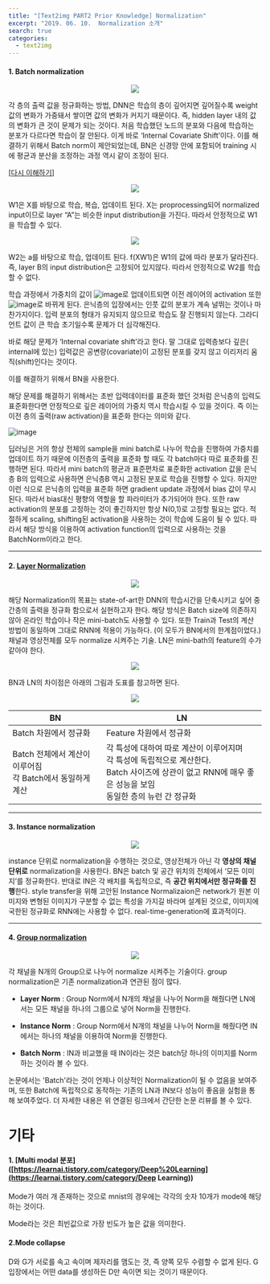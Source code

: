 ```yaml
---
title: "[Text2img PART2 Prior Knowledge] Normalization"
excerpt: "2019. 06. 10.  Normalization 소개"
search: true
categories: 
  - text2img
---
```

#### 1. Batch normalization 

<p align="center">
   <img src="https://user-images.githubusercontent.com/26568793/57982037-80fa5900-7a7a-11e9-9058-c3b28cdc5308.png">
</p>

각 층의 출력 값을 정규화하는 방법, DNN은 학습의 층이 깊어지면 깊어질수록 weight값의 변화가 가중돼서 쌓이면 값의 변화가 커지기 때문이다. 즉, hidden layer 내의 값의 변화가 큰 것이 문제가 되는 것이다. 처음 학습했던 노드의 분포와 다음에 학습하는 분포가 다르다면 학습이 잘 안된다. 이게 바로 ‘Internal Covariate Shift’이다. 이를 해결하기 위해서 Batch norm이 제안되었는데, BN은 신경망 안에 포함되어 training 시에 평균과 분산을 조정하는 과정 역시 같이 조정이 된다. 

[[다시 이해하기](https://de-novo.org/2018/05/28/batch-normalization-%EC%9D%B4%ED%95%B4%ED%95%98%EA%B8%B0/)]

<p align="center">
   <img src="https://user-images.githubusercontent.com/26568793/57982039-88b9fd80-7a7a-11e9-9778-7ed7b6dec5db.png">
</p>

W1은 X를 바탕으로 학습, 복습, 업데이트 된다. X는 proprocessing되어 normalized input이므로 layer “A”는 비슷한 input distribution을 가진다. 따라서 안정적으로 W1을 학습할 수 있다. 

<p align="center">
   <img src="https://user-images.githubusercontent.com/26568793/57982042-91aacf00-7a7a-11e9-8ae8-a1a4929a8395.png">
</p>

W2는 a를 바탕으로 학습, 업데이트 된다. f(XW1)은 W1의 값에 따라 분포가 달라진다. 즉, layer B의 input distribution은 고정되어 있지않다. 따라서 안정적으로 W2를 학습할 수 없다.  

학습 과정에서 가중치의 값이 ![image](https://user-images.githubusercontent.com/26568793/57982048-a2f3db80-7a7a-11e9-9bcd-c0202e5b8cac.png)로 업데이트되면 이전 레이어의 activation 또한  ![image](https://user-images.githubusercontent.com/26568793/57982048-a2f3db80-7a7a-11e9-9bcd-c0202e5b8cac.png)로 바뀌게 된다. 은닉층의 입장에서는 인풋 값의 분포가 계속 널뛰는 것이나 마찬가지이다. 입력 분포의 형태가 유지되지 않으므로 학습도 잘 진행되지 않는다. 그라디언트 값이 큰 학습 초기일수록 문제가 더 심각해진다.

바로 해당 문제가 ‘Internal covariate shift’라고 한다. 말 그대로 입력층보다 깊은( internal에 있는) 입력값은 공변량(covariate)이 고정된 분포를 갖지 않고 이리저리 움직(shift)인다는 것이다. 

이를 해결하기 위해서 BN을 사용한다. 

해당 문제를 해결하기 위해서는 초반 입력데이터를 표준화 했던 것처럼 은닉층의 입력도 표준화한다면 안정적으로 깊은 레이어의 가중치 역시 학습시킬 수 있을 것이다. 즉 이는 이전 층의 출력(raw activation)을 표준화 한다는 의미와 같다.  

![image](https://user-images.githubusercontent.com/26568793/57982045-9a030a00-7a7a-11e9-96d6-5765e1f47258.png)

딥러닝은 거의 항상 전체의 sample을 mini batch로 나누어 학습을 진행하여 가중치를 업데이트 하기 때문에 이전층의 출력을 표준화 할 때도 각 batch마다 따로 표준화를 진행하면 된다. 따라서 mini batch의 평균과 표준편차로 표준화한 activation 값을 은닉층 B의 입력으로 사용하면 은닉층B 역시 고정된 분포로 학습을 진행할 수 있다. 하지만 이런 식으로 은닉층의 입력을 표준화 하면 gradient update 과정에서 bias 값이 무시된다. 따라서 bias대신 평향의 역할을 할 파라미터가 추가되어야 한다. 또한 raw activation의 분포를 고정하는 것이 좋긴하지만 항상 N(0,1)로 고정할 필요는 없다. 적절하게 scaling, shifting된 activation을 사용하는 것이 학습에 도움이 될 수 있다. 따라서 해당 방식을 이용하여 activation function의 입력으로 사용하는 것을  BatchNorm이라고 한다. 

--------------------------

#### 2. [Layer Normalization](<https://www.slideshare.net/ssuser06e0c5/normalization-72539464>) 



<p align="center">
   <img src="https://user-images.githubusercontent.com/26568793/58149805-6228dc00-7c9f-11e9-9cd0-ac33ce5538f4.png">
</p>

해당 Normalization의 목표는 state-of-art한 DNN의 학습시간을 단축시키고 싶어 중간층의 출력을 정규화 함으로서 실현하고자 한다. 해당 방식은 Batch size에 의존하지 않아 온라인 학습이나 작은 mini-batch도 사용할 수 있다. 또한 Train과 Test의 계산 방법이 동일하며 그대로 RNN에 적용이 가능하다. (이 모두가 BN에서의 한계점이었다.)  채널과 영상전체를 모두 normalize
시켜주는 기술. LN은 mini-bath의 feature의 수가 같아야 한다.

<p align="center">
   <img src="https://user-images.githubusercontent.com/26568793/58149993-31957200-7ca0-11e9-9a65-0afe1baa4af1.png">
</p>

BN과 LN의 차이점은 아래의 그림과 도표를 참고하면 된다. 

<p align="center">
   <img src="https://user-images.githubusercontent.com/26568793/58150227-edef3800-7ca0-11e9-939f-6a90d95621aa.png">
</p>

| BN                                                           | LN                                                           |
| ------------------------------------------------------------ | ------------------------------------------------------------ |
| Batch 차원에서 정규화                                        | Feature 차원에서 정규화                                      |
| Batch 전체에서 계산이 이루어짐<br />각 Batch에서 동일하게 계산 | 각 특성에 대하여 따로 계산이 이루어지며<br />각 특성에 독립적으로 계산한다. <br />Batch 사이즈에 상관이 없고 RNN에 매우 좋은 성능을 보임<br /> 동일한 층의 뉴런 간 정규화 |



------------

#### 3. Instance normalization 

<p align="center">
   <img src="https://user-images.githubusercontent.com/26568793/58152364-5ccf8f80-7ca7-11e9-9dc4-e31127ca7739.png">
</p>

instance 단위로 normalization을 수행하는 것으로, 영상전체가 아닌 각 **영상의 채널 단위로** normalization을 사용한다. BN은 batch 및 공간 위치의 전체에서 ‘모든 이미지’를 정규화한다. 반대로 IN은 각 배치를 독립적으로, 즉 **공간 위치에서만 정규화를 진행**한다. style transfer을 위해 고안된 Instance Normalizaion은 network가 원본 이미지와 변형된 이미지가 구분할 수 없는 특성을 가지길 바라며 설계된 것으로, 이미지에 국한된 정규화로 RNN에는 사용할 수 없다. real-time-generation에 효과적이다. 

----------------------

#### 4. [Group normalization](<https://www.youtube.com/watch?v=m3TN9FFmqsI>)

<p align="center">
   <img src="https://user-images.githubusercontent.com/26568793/58160580-b5a82380-7cb9-11e9-99d2-5c6e533c4cf5.png">
</p>

각 채널을 N개의 Group으로 나누어 normalize 시켜주는 기술이다.  group normalization은 기존 normalization과 연관된 점이 많다. 

* **Layer Norm** :  Group Norm에서 N개의 채널을 나누어 Norm을 해줬다면 LN에서는 모든 채널을 하나의 그룹으로 넣어 Norm을 진행한다. 

* **Instance Norm** : Group Norm에서 N개의 채널을 나누어 Norm을 해줬다면 IN에서는 하나의 채널을 이용하여 Norm을 진행한다. 

* **Batch Norm** : IN과 비교했을 때 IN이라는 것은 batch당 하나의 이미지를 Norm하는 것이라 볼 수 있다. 



논문에서는 'Batch'라는 것이 언제나 이상적인 Normalization이 될 수 없음을 보여주며, 또한 Batch에 독립적으로 동작하는 기존의 LN과 IN보다 성능이 좋음을 실험을 통해 보여주었다. 더 자세한 내용은 위 연결된 링크에서 간단한 논문 리뷰를 볼 수 있다. 



# 기타 

####  1.  [Multi modal 분포]([https://learnai.tistory.com/category/Deep%20Learning](https://learnai.tistory.com/category/Deep Learning))

Mode가 여러 개 존재하는 것으로 mnist의 경우에는 각각의 숫자 10개가 mode에 해당하는 것이다. 

Mode라는 것은 최빈값으로 가장 빈도가 높은 값을 의미한다. 

#### 2.Mode collapse

D와 G가 서로를 속고 속이며 제자리를 맴도는 것, 즉 양쪽 모두 수렴할 수 없게 된다. G입장에서는 어떤 data를 생성하든 D만 속이면 되는 것이기 때문이다.
